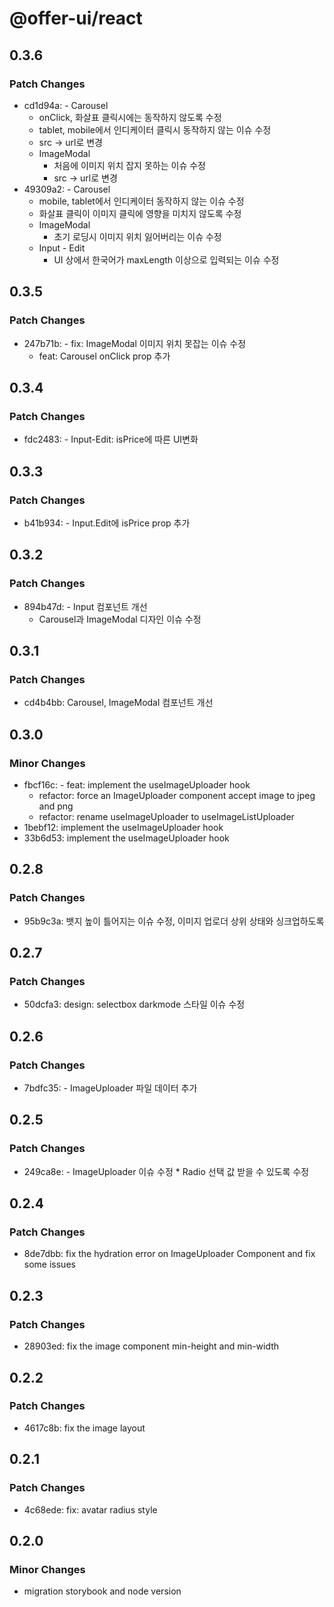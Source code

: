 # @offer-ui/react

## 0.3.6

### Patch Changes

- cd1d94a: - Carousel
  - onClick, 화살표 클릭시에는 동작하지 않도록 수정
  - tablet, mobile에서 인디케이터 클릭시 동작하지 않는 이슈 수정
  - src -> url로 변경
  - ImageModal
    - 처음에 이미지 위치 잡지 못하는 이슈 수정
    - src -> url로 변경
- 49309a2: - Carousel
  - mobile, tablet에서 인디케이터 동작하지 않는 이슈 수정
  - 화살표 클릭이 이미지 클릭에 영향을 미치지 않도록 수정
  - ImageModal
    - 초기 로딩시 이미지 위치 잃어버리는 이슈 수정
  - Input - Edit
    - UI 상에서 한국어가 maxLength 이상으로 입력되는 이슈 수정

## 0.3.5

### Patch Changes

- 247b71b: - fix: ImageModal 이미지 위치 못잡는 이슈 수정
  - feat: Carousel onClick prop 추가

## 0.3.4

### Patch Changes

- fdc2483: - Input-Edit: isPrice에 따른 UI변화

## 0.3.3

### Patch Changes

- b41b934: - Input.Edit에 isPrice prop 추가

## 0.3.2

### Patch Changes

- 894b47d: - Input 컴포넌트 개선
  - Carousel과 ImageModal 디자인 이슈 수정

## 0.3.1

### Patch Changes

- cd4b4bb: Carousel, ImageModal 컴포넌트 개선

## 0.3.0

### Minor Changes

- fbcf16c: - feat: implement the useImageUploader hook
  - refactor: force an ImageUploader component accept image to jpeg and png
  - refactor: rename useImageUploader to useImageListUploader
- 1bebf12: implement the useImageUploader hook
- 33b6d53: implement the useImageUploader hook

## 0.2.8

### Patch Changes

- 95b9c3a: 뱃지 높이 틀어지는 이슈 수정, 이미지 업로더 상위 상태와 싱크업하도록

## 0.2.7

### Patch Changes

- 50dcfa3: design: selectbox darkmode 스타일 이슈 수정

## 0.2.6

### Patch Changes

- 7bdfc35: - ImageUploader 파일 데이터 추가

## 0.2.5

### Patch Changes

- 249ca8e: - ImageUploader 이슈 수정 \* Radio 선택 값 받을 수 있도록 수정

## 0.2.4

### Patch Changes

- 8de7dbb: fix the hydration error on ImageUploader Component and fix some issues

## 0.2.3

### Patch Changes

- 28903ed: fix the image component min-height and min-width

## 0.2.2

### Patch Changes

- 4617c8b: fix the image layout

## 0.2.1

### Patch Changes

- 4c68ede: fix: avatar radius style

## 0.2.0

### Minor Changes

- migration storybook and node version
